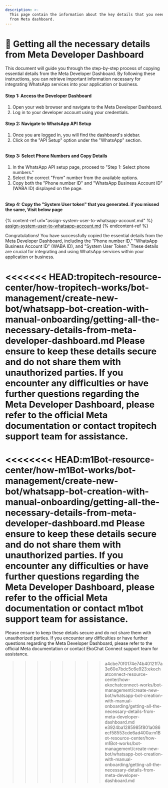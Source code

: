 ```yaml
---
description: >-
  This page contain the information about the key details that you need to copy
  from Meta dashboard.
---
```


# 📃 Getting all the necessary details from Meta Developer Dashboard

This document will guide you through the step-by-step process of copying essential details from the Meta Developer Dashboard. By following these instructions, you can retrieve important information necessary for integrating WhatsApp services into your application or business.

#### **Step 1:** Access the Developer Dashboard

1. Open your web browser and navigate to the Meta Developer Dashboard.
2. Log in to your developer account using your credentials.

#### **Step 2:** Navigate to WhatsApp API Setup

1. Once you are logged in, you will find the dashboard's sidebar.
2. Click on the "API Setup" option under the "WhatsApp" section.

<figure><img src="../../../../../.gitbook/assets/1 – 36.png" alt=""><figcaption></figcaption></figure>

#### **Step 3:** Select Phone Numbers and Copy Details

1. In the WhatsApp API setup page, proceed to "Step 1: Select phone numbers."
2. Select the correct "From" number from the available options.
3. Copy both the "Phone number ID" and "WhatsApp Business Account ID" (WABA ID) displayed on the page.

<figure><img src="../../../../../.gitbook/assets/1 – 37.png" alt=""><figcaption></figcaption></figure>

#### **Step 4:** Copy the "System User token" that you generated. if you missed the same, Visit below page

{% content-ref url="assign-system-user-to-whatsapp-account.md" %}
[assign-system-user-to-whatsapp-account.md](assign-system-user-to-whatsapp-account.md)
{% endcontent-ref %}

Congratulations! You have successfully copied the essential details from the Meta Developer Dashboard, including the "Phone number ID," "WhatsApp Business Account ID" (WABA ID), and "System User Token." These details are crucial for integrating and using WhatsApp services within your application or business.

<<<<<<< HEAD:tropitech-resource-center/how-tropitech-works/bot-management/create-new-bot/whatsapp-bot-creation-with-manual-onboarding/getting-all-the-necessary-details-from-meta-developer-dashboard.md
Please ensure to keep these details secure and do not share them with unauthorized parties. If you encounter any difficulties or have further questions regarding the Meta Developer Dashboard, please refer to the official Meta documentation or contact tropitech support team for assistance.
=======
<<<<<<<< HEAD:m1Bot-resource-center/how-m1Bot-works/bot-management/create-new-bot/whatsapp-bot-creation-with-manual-onboarding/getting-all-the-necessary-details-from-meta-developer-dashboard.md
Please ensure to keep these details secure and do not share them with unauthorized parties. If you encounter any difficulties or have further questions regarding the Meta Developer Dashboard, please refer to the official Meta documentation or contact m1bot support team for assistance.
========
Please ensure to keep these details secure and do not share them with unauthorized parties. If you encounter any difficulties or have further questions regarding the Meta Developer Dashboard, please refer to the official Meta documentation or contact EkoChat Connect support team for assistance.
>>>>>>>> a4cbe70f0174e74b40121f7a3e60e7bdc5c6e923:ekochatconnect-resource-center/how-ekochatconnect-works/bot-management/create-new-bot/whatsapp-bot-creation-with-manual-onboarding/getting-all-the-necessary-details-from-meta-developer-dashboard.md
>>>>>>> e3924ba1285985f801a086ecf58553cde6ad400a:m1Bot-resource-center/how-m1Bot-works/bot-management/create-new-bot/whatsapp-bot-creation-with-manual-onboarding/getting-all-the-necessary-details-from-meta-developer-dashboard.md
